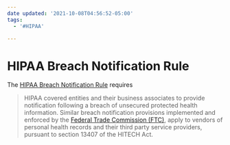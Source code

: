 ```yaml
---
date updated: '2021-10-08T04:56:52-05:00'
tags:
  - '#HIPAA'

---
```

# HIPAA Breach Notification Rule

The [HIPAA Breach Notification Rule](https://www.hhs.gov/hipaa/for-professionals/breach-notification/) requires
> HIPAA covered entities and their business associates to provide notification following a breach of unsecured protected health information. Similar breach notification provisions implemented and enforced by the [Federal Trade Commission (FTC)](http://business.ftc.gov/privacy-and-security/health-privacy/health-breach-notification-rule), apply to vendors of personal health records and their third party service providers, pursuant to section 13407 of the HITECH Act.

